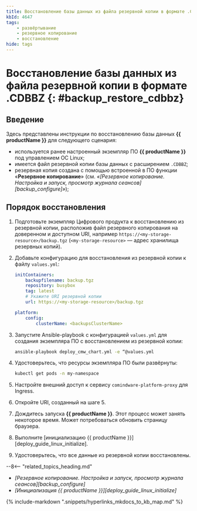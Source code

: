 ```yaml
---
title: Восстановление базы данных из файла резервной копии в формате .CDBBZ
kbId: 4647
tags: 
    - развёртывание
    - резервное копирование
    - восстановление
hide: tags
---
```


# Восстановление базы данных из файла резервной копии в формате .CDBBZ {: #backup_restore_cdbbz}

## Введение

Здесь представлены инструкции по восстановлению базы данных **{{ productName }}** для следующего сценария:

- используется ранее настроенный экземпляр ПО **{{ productName }}** под управлением ОС Linux;
- имеется файл резервной копии базы данных с расширением `.CDBBZ`;
- резервная копия создана с помощью встроенной в ПО функции «**Резервное копирование**» (см. *«[Резервное копирование. Настройка и запуск, просмотр журнала сеансов][backup_configure]»*);

## Порядок восстановления

1. Подготовьте экземпляр Цифрового продукта к восстановлению из резервной копии, расположив файл резервного копирования на доверенном и доступном URI, например `https://<my-storage-resource>/backup.tgz` (`<my-storage-resource>` — адрес хранилища резервных копий).
2. Добавьте конфигурацию для восстановления из резервной копии к файлу `values.yml`:

    ``` yaml
    initContainers:
        backupfilename: backup.tgz
        repository: busybox
        tag: latest
        # Укажите URI резервной копии
        url: https://<my-storage-resource>/backup.tgz
    
    platform:
        config:
            clusterName: <backupsClusterName>
    ```

3. Запустите Ansible-playbook с конфигурацией `values.yml` для создания экземпляра ПО с восстановлением из резервной копии:

    ``` sh
    ansible-playbook deploy_cmw_chart.yml -e “@values.yml
    ```

4. Удостоверьтесь, что ресурсы экземпляра ПО были развёрнуты:

    ``` sh
    kubectl get pods -n my-namespace
    ```

5. Настройте внешний доступ к сервису `comindware-platform-proxy` для Ingress.
6. Откройте URI, созданный на шаге 5.
7. Дождитесь запуска **{{ productName }}**. Этот процесс может занять некоторое время. Может потребоваться обновить страницу браузера.
8. Выполните [инициализацию {{ productName }}][deploy_guide_linux_initialize].
9. Удостоверьтесь, что все данные из резервной копии восстановлены.

<div class="relatedTopics" markdown="block">

--8<-- "related_topics_heading.md"

- _[Резервное копирование. Настройка и запуск, просмотр журнала сеансов][backup_configure]_
- _[Инициализация {{ productName }}][deploy_guide_linux_initialize]_

</div>

{% include-markdown ".snippets/hyperlinks_mkdocs_to_kb_map.md" %}

